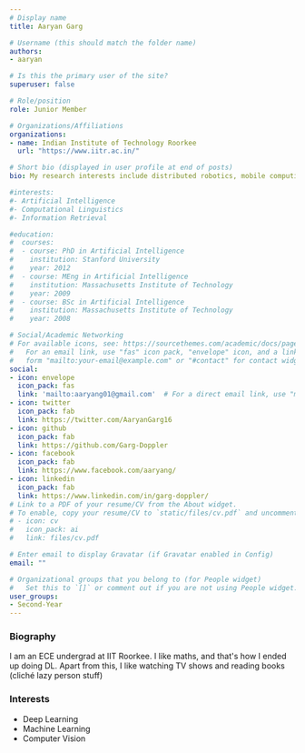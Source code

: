 ```yaml
---
# Display name
title: Aaryan Garg

# Username (this should match the folder name)
authors:
- aaryan

# Is this the primary user of the site?
superuser: false

# Role/position
role: Junior Member

# Organizations/Affiliations
organizations:
- name: Indian Institute of Technology Roorkee
  url: "https://www.iitr.ac.in/"

# Short bio (displayed in user profile at end of posts)
bio: My research interests include distributed robotics, mobile computing and programmable matter.

#interests:
#- Artificial Intelligence
#- Computational Linguistics
#- Information Retrieval

#education:
#  courses:
#  - course: PhD in Artificial Intelligence
#    institution: Stanford University
#    year: 2012
#  - course: MEng in Artificial Intelligence
#    institution: Massachusetts Institute of Technology
#    year: 2009
#  - course: BSc in Artificial Intelligence
#    institution: Massachusetts Institute of Technology
#    year: 2008

# Social/Academic Networking
# For available icons, see: https://sourcethemes.com/academic/docs/page-builder/#icons
#   For an email link, use "fas" icon pack, "envelope" icon, and a link in the
#   form "mailto:your-email@example.com" or "#contact" for contact widget.
social:
- icon: envelope
  icon_pack: fas
  link: 'mailto:aaryang01@gmail.com'  # For a direct email link, use "mailto:test@example.org".
- icon: twitter
  icon_pack: fab
  link: https://twitter.com/AaryanGarg16
- icon: github
  icon_pack: fab
  link: https://github.com/Garg-Doppler
- icon: facebook
  icon_pack: fab
  link: https://www.facebook.com/aaryang/
- icon: linkedin
  icon_pack: fab
  link: https://www.linkedin.com/in/garg-doppler/
# Link to a PDF of your resume/CV from the About widget.
# To enable, copy your resume/CV to `static/files/cv.pdf` and uncomment the lines below.
# - icon: cv
#   icon_pack: ai
#   link: files/cv.pdf

# Enter email to display Gravatar (if Gravatar enabled in Config)
email: ""

# Organizational groups that you belong to (for People widget)
#   Set this to `[]` or comment out if you are not using People widget.
user_groups:
- Second-Year
---
```


### Biography

I am an ECE undergrad at IIT Roorkee. I like maths, and that's how I ended up doing DL. Apart from this, I like watching TV shows and reading books (cliché lazy person stuff)

### Interests

- Deep Learning
- Machine Learning
- Computer Vision



